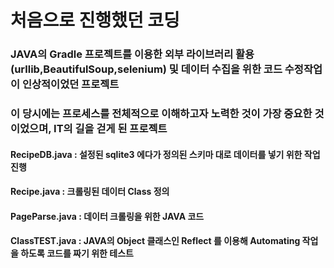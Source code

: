 # 처음으로 진행했던 코딩
### JAVA의 Gradle 프로젝트를 이용한 외부 라이브러리 활용(urllib,BeautifulSoup,selenium) 및 데이터 수집을 위한 코드 수정작업이 인상적이었던 프로젝트
### 이 당시에는 프로세스를 전체적으로 이해하고자 노력한 것이 가장 중요한 것이었으며, IT의 길을 걷게 된 프로젝트 

#### RecipeDB.java : 설정된 sqlite3 에다가 정의된 스키마 대로 데이터를 넣기 위한 작업 진행
#### Recipe.java : 크롤링된 데이터 Class 정의
#### PageParse.java : 데이터 크롤링을 위한 JAVA 코드
#### ClassTEST.java : JAVA의 Object 클래스인 Reflect 를 이용해 Automating 작업을 하도록 코드를 짜기 위한 테스트 
